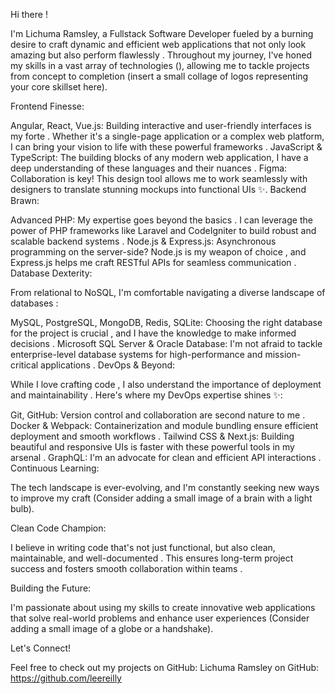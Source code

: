 Hi there !

I'm Lichuma Ramsley, a Fullstack Software Developer  fueled by a burning desire to craft dynamic and efficient web applications that not only look amazing  but also perform flawlessly .  Throughout my journey, I've honed my skills in a vast array of technologies (), allowing me to tackle projects from concept to completion  (insert a small collage of logos representing your core skillset here).

Frontend Finesse:

Angular, React, Vue.js: Building interactive and user-friendly interfaces is my forte . Whether it's a single-page application or a complex web platform, I can bring your vision to life with these powerful frameworks .
JavaScript & TypeScript: The building blocks of any modern web application, I have a deep understanding of these languages and their nuances .
Figma: Collaboration is key! This design tool allows me to work seamlessly with designers to translate stunning mockups into functional UIs ✨.
Backend Brawn:

Advanced PHP: My expertise goes beyond the basics . I can leverage the power of PHP frameworks like Laravel and CodeIgniter to build robust and scalable backend systems .
Node.js & Express.js: Asynchronous programming on the server-side? Node.js is my weapon of choice ️, and Express.js helps me craft RESTful APIs for seamless communication ️.
Database Dexterity:

From relational to NoSQL, I'm comfortable navigating a diverse landscape of databases ️:

MySQL, PostgreSQL, MongoDB, Redis, SQLite: Choosing the right database for the project is crucial , and I have the knowledge to make informed decisions .
Microsoft SQL Server & Oracle Database: I'm not afraid to tackle enterprise-level database systems for high-performance and mission-critical applications .
DevOps & Beyond:

While I love crafting code ‍, I also understand the importance of deployment and maintainability . Here's where my DevOps expertise shines ✨:

Git, GitHub: Version control and collaboration are second nature to me .
Docker & Webpack: Containerization and module bundling ensure efficient deployment and smooth workflows .
Tailwind CSS & Next.js: Building beautiful and responsive UIs is faster with these powerful tools in my arsenal .
GraphQL: I'm an advocate for clean and efficient API interactions .
Continuous Learning:

The tech landscape is ever-evolving, and I'm constantly seeking new ways to improve my craft  (Consider adding a small image of a brain with a light bulb).

Clean Code Champion:

I believe in writing code that's not just functional, but also clean, maintainable, and well-documented . This ensures long-term project success and fosters smooth collaboration within teams .

Building the Future:

I'm passionate about using my skills to create innovative web applications that solve real-world problems  and enhance user experiences  (Consider adding a small image of a globe or a handshake).

Let's Connect!

Feel free to check out my projects on GitHub: Lichuma Ramsley on GitHub: https://github.com/leereilly

